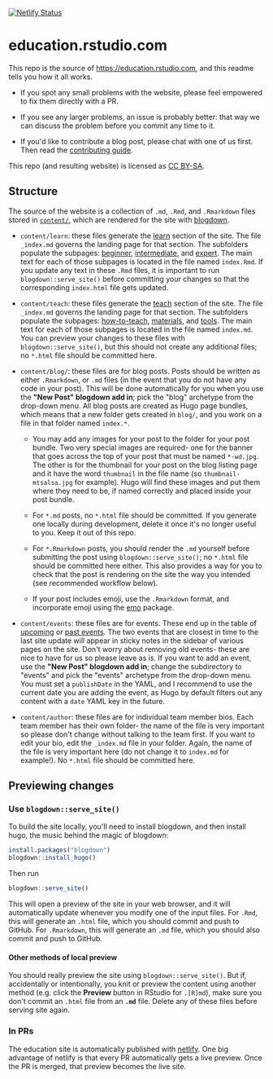 [![Netlify Status](https://api.netlify.com/api/v1/badges/32c49824-eb3b-407a-9f76-1aeab95922e6/deploy-status)](https://app.netlify.com/sites/rstudio-education/deploys)

# education.rstudio.com

This repo is the source of <https://education.rstudio.com>, and this readme tells 
you how it all works. 

* If you spot any small problems with the website, please feel empowered to fix 
  them directly with a PR. 
  
* If you see any larger problems, an issue is probably better: that way we can 
  discuss the problem before you commit any time to it.

* If you'd like to contribute a blog post, please chat with one of us first.
  Then read the [contributing guide](CONTRIBUTING.md).

This repo (and resulting website) is licensed as [CC BY-SA](license.md).

## Structure

The source of the website is a collection of `.md`, `.Rmd`, and `.Rmarkdown` files stored in 
[`content/`](content/), which are rendered for the site with 
[blogdown](https://bookdown.org/yihui/blogdown). 

* `content/learn`: these files generate the [learn](https://education.rstudio.com/learn/) section of the site. The file `_index.md` governs the landing page for that section. The subfolders populate the subpages: [beginner](https://education.rstudio.com/learn/beginner), [intermediate](https://education.rstudio.com/learn/intermediate), and [expert](https://education.rstudio.com/learn/expert/). The main text for each of those subpages is located in the file named `index.Rmd`. If you update any text in these `.Rmd` files, it is important to run `blogdown::serve_site()` before committing your changes so that the corresponding `index.html` file gets updated.

* `content/teach`: these files generate the [teach](https://education.rstudio.com/teach/) section of the site. The file `_index.md` governs the landing page for that section. The subfolders populate the subpages: [how-to-teach](https://education.rstudio.com/teach/how-to-teach), [materials](https://education.rstudio.com/teach/materials), and [tools](https://education.rstudio.com/teach/tools). The main text for each of those subpages is located in the file named `index.md`. You can preview your changes to these files with `blogdown::serve_site()`, but this should not create any additional files; no `*.html` file should be committed here.
  
* `content/blog/`: these files are for blog posts. Posts should be written as either `.Rmarkdown`, or `.md` files (in the event that you do not have any code in your post). This will be done automatically for you when you use the __"New Post" blogdown add in__; pick the "blog" archetype from the drop-down menu. All blog posts are created as Hugo page bundles, which means that a new folder gets created in `blog/`, and you work on a file in that folder named `index.*`. 

    + You may add any images for your post to the folder for your post bundle. Two very special images are required- one for the banner that goes across the top of your post that must be named `*-wd.jpg`. The other is for the thumbnail for your post on the blog listing page and it have the word `thumbnail` in the file name (so `thumbnail-mtsalsa.jpg` for example). Hugo will find these images and put them where they need to be, if named correctly and placed inside your post bundle.

    + For `*.md` posts, no `*.html` file should be committed. If you generate one locally during development, delete it once it's no longer useful to you. Keep it out of this repo.
    
    + For `*.Rmarkdown` posts, you should render the `.md` yourself before submitting the post using `blogdown::serve_site()`; no `*.html` file should be committed here either. This also provides a way for you to check that the post is rendering on the site the way you intended (see recommended workflow below).      
    
    + If your post includes emoji, use the `.Rmarkdown` format, and incorporate emoji using the [emo](https://github.com/hadley/emo) package.  

* `content/events`: these files are for events. These end up in the table of [upcoming](https://education.rstudio.com/events/) or [past events](https://education.rstudio.com/events/archive/). The two events that are closest in time to the last site update will appear in sticky notes in the sidebar of various pages on the site. Don't worry about removing old events- these are nice to have for us so please leave as is. If you want to add an event, use the __"New Post" blogdown add in__; change the subdirectory to "events" and pick the "events" archetype from the drop-down menu. You must set a  `publishDate` in the YAML, and I recommend to use the current date you are adding the event, as Hugo by default filters out any content with a `date` YAML key in the future.

* `content/author`: these files are for individual team member bios. Each team member has their own folder- the name of the file is very important so please don't change without talking to the team first. If you want to edit your bio, edit the `_index.md` file in your folder. Again, the name of the file is very important here (do not change it to `index.md` for example!). No `*.html` file should be committed here.

## Previewing changes

### Use `blogdown::serve_site()`

To build the site locally, you'll need to install blogdown, and then install 
hugo, the music behind the magic of blogdown:

```R
install.packages("blogdown")
blogdown::install_hugo()
```

Then run

```R
blogdown::serve_site()
```

This will open a preview of the site in your web browser, and it will 
automatically update whenever you modify one of the input files. For `.Rmd`, 
this will generate an `.html` file, which you should commit and push to GitHub. For `.Rmarkdown`, this will generate an `.md` file, which you should also commit and push to GitHub.

#### Other methods of local preview

You should really preview the site using `blogdown::serve_site()`. But if, accidentally or intentionally, you knit or preview the content using another method (e.g. click the **Preview** button in RStudio for `.[R]md`), make sure you don't commit an `.html` file from an **`.md`** file. Delete any of these files before serving site again.

### In PRs

The education site is automatically published with 
[netlify](http://netlify.com/). One big advantage of netlify is that every PR 
automatically gets a live preview. Once the PR is merged, that preview becomes 
the live site.
